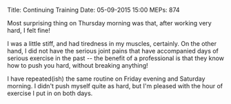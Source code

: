 Title: Continuing Training
Date: 05-09-2015 15:00
MEPs: 874

Most surprising thing on Thursday morning was that, after working very hard, I felt fine!

I was a little stiff, and had tiredness in my muscles, certainly. On the other hand, I did not have the serious joint pains that have accompanied days of serious exercise in the past -- the benefit of a professional is that they know how to push you hard, without breaking anything!

I have repeated(ish) the same routine on Friday evening and Saturday morning. I didn't push myself quite as hard, but I'm pleased with the hour of exercise I put in on both days.